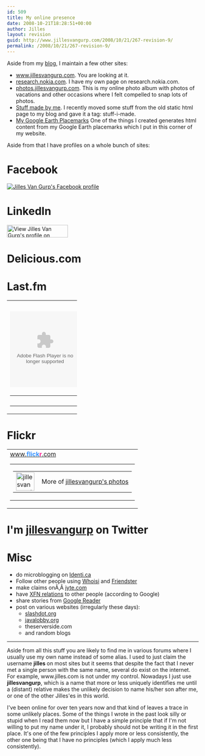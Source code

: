 ```yaml
---
id: 509
title: My online presence
date: 2008-10-21T18:28:51+00:00
author: Jilles
layout: revision
guid: http://www.jillesvangurp.com/2008/10/21/267-revision-9/
permalink: /2008/10/21/267-revision-9/
---
```

Aside from my <a href="http://blog.jillesvangurp.com">blog</a>, I maintain a few other sites:
<ul>
	<li><a title="My website" rel="me" href="http://www.jillesvangurp.com">www.jillesvangurp.com</a>. You are looking at it.</li>
	<li><a title="My presence on the Nokia Research site" rel="me" href="http://research.nokia.com/people/jilles_van_gurp/index.html">research.nokia.com</a>. I have my own page on research.nokia.com.</li>
	<li><a title="Various photos" href="http://photos.jillesvangurp.com">photos.jillesvangurp.com</a>. This is my online photo album with photos of vacations and other occasions where I felt compelled to snap lots of photos.</li>
	<li><a title="Overview of things I created that you might be able to use" rel="me" href="http://blog.jillesvangurp.com/tag/createdbyjilles/">Stuff made by me</a>. I recently moved some stuff from the old static html page to my blog and gave it a tag: stuff-i-made.</li>
	<li><a title="Exorted Google Earth placemarks" rel="me" href="http://www.jillesvangurp.com/places">My Google Earth Placemarks</a> One of the things I created generates html content from my Google Earth placemarks which I put in this corner of my website.</li>
</ul>
Aside from that I have profiles on a whole bunch of sites:
<h1>Facebook</h1>
<a title="Jilles Van Gurp's Facebook profile" href="http://www.facebook.com/p/Jilles_Van_Gurp/654019881" target="_TOP"><img src="http://badge.facebook.com/badge/654019881.99.769102397.png" border="0" alt="Jilles Van Gurp's Facebook profile" /></a>
<h1>LinkedIn</h1>
<a href="http://www.linkedin.com/in/jillesvangurp"><img src="http://www.linkedin.com/img/webpromo/btn_viewmy_160x33.gif" border="0" alt="View Jilles Van Gurp's profile on LinkedIn" width="160" height="33" /></a>
<h1>Delicious.com</h1>
<script src="http://del.icio.us/feeds/js/networkbadge/jillesvangurp?name;nwcount;fancount;icon" type="text/javascript"></script> 
<h1>Last.fm</h1>
<!-- table.lfmWidget20070713122711 td {margin:0 !important;padding:0 !important;border:0 !important;}table.lfmWidget20070713122711 tr.lfmHead a:hover {background:url(http://panther1.last.fm/widgets/images/en/header/chart/recenttracks_regular_blue.png) no-repeat 0 0 !important;}table.lfmWidget20070713122711 tr.lfmEmbed object {float:left;}table.lfmWidget20070713122711 tr.lfmFoot td.lfmConfig a:hover {background:url(http://panther1.last.fm/widgets/images/en/footer/blue.png) no-repeat 0px 0 !important;;}table.lfmWidget20070713122711 tr.lfmFoot td.lfmView a:hover {background:url(http://panther1.last.fm/widgets/images/en/footer/blue.png) no-repeat -85px 0 !important;}table.lfmWidget20070713122711 tr.lfmFoot td.lfmPopup a:hover {background:url(http://panther1.last.fm/widgets/images/en/footer/blue.png) no-repeat -159px 0 !important;} -->
<table class="lfmWidget20070713122711" style="width: 184px;" border="0" cellspacing="0" cellpadding="0">
<tbody>
<tr class="lfmHead">
<td><a style="background: transparent url(http://panther1.last.fm/widgets/images/en/header/chart/recenttracks_regular_blue.png) no-repeat scroll 0pt -20px; overflow: hidden; display: block; height: 20px; width: 184px; text-decoration: none;" title="jillesvangurp: Recently Listened Tracks" href="http://www.last.fm/user/jillesvangurp/" target="_blank"></a></td>
</tr>
<tr class="lfmEmbed">
<td><object classid="clsid:d27cdb6e-ae6d-11cf-96b8-444553540000" width="184" height="199" codebase="http://download.macromedia.com/pub/shockwave/cabs/flash/swflash.cab#version=6,0,40,0"><param name="bgcolor" value="6598cd" /><param name="quality" value="high" /><param name="allowScriptAccess" value="sameDomain" /><param name="FlashVars" value="type=recenttracks&amp;user=jillesvangurp&amp;theme=blue&amp;lang=en" /><param name="src" value="http://panther1.last.fm/widgets/chart/friends_1.swf" /><embed type="application/x-shockwave-flash" width="184" height="199" src="http://panther1.last.fm/widgets/chart/friends_1.swf" flashvars="type=recenttracks&amp;user=jillesvangurp&amp;theme=blue&amp;lang=en" allowscriptaccess="sameDomain" quality="high" bgcolor="6598cd"></embed></object></td>
</tr>
<tr class="lfmFoot">
<td style="background:url(http://panther1.last.fm/widgets/images/footer_bg/blue.png) repeat-x 0 0;text-align:right;">
<table style="width: 184px;" border="0" cellspacing="0" cellpadding="0">
<tbody>
<tr>
<td class="lfmConfig"><a style="background: transparent url(http://panther1.last.fm/widgets/images/en/footer/blue.png) no-repeat scroll 0px -20px; overflow: hidden; display: block; width: 85px; height: 20px; float: right; text-decoration: none;" title="Get your own widget" href="http://www.last.fm/widgets/?widget=chart&amp;colour=blue&amp;chartType=recenttracks&amp;user=jillesvangurp&amp;chartFriends=1&amp;path=&amp;from=code" target="_blank"></a></td>
<td class="lfmView" style="width: 74px;"><a style="background: transparent url(http://panther1.last.fm/widgets/images/en/footer/blue.png) no-repeat scroll -85px -20px; overflow: hidden; display: block; width: 74px; height: 20px; text-decoration: none;" title="View jillesvangurp's profile" href="http://www.last.fm/user/jillesvangurp/" target="_blank"></a></td>
<td class="lfmPopup" style="width: 25px;"><a style="background: transparent url(http://panther1.last.fm/widgets/images/en/footer/blue.png) no-repeat scroll -159px -20px; overflow: hidden; display: block; width: 25px; height: 20px; text-decoration: none;" title="Load this chart in a pop up" onclick="window.open(this.href + '&amp;resize=0','lfm_popup','height=299,width=234,resizable=yes,scrollbars=yes'); return false;" href="http://www.last.fm/widgets/popup/?widget=chart&amp;colour=blue&amp;chartType=recenttracks&amp;user=jillesvangurp&amp;chartFriends=1&amp;path=&amp;from=code&amp;resize=1" target="_blank"></a></td>
</tr>
</tbody></table>
</td>
</tr>
</tbody></table>
<h1>Flickr</h1>
<!-- Start of Flickr Badge --> <!-- #flickr_badge_source_txt {padding:0; font: 11px Arial, Helvetica, Sans serif; color:#666666;} #flickr_badge_icon {display:block !important; margin:0 !important; border: 1px solid rgb(0, 0, 0) !important;} #flickr_icon_td {padding:0 5px 0 0 !important;} .flickr_badge_image {text-align:center !important;} .flickr_badge_image img {border: 1px solid black !important;} #flickr_badge_uber_wrapper {width:150px;} #flickr_www {display:block; text-align:center; padding:0 10px 0 10px !important; font: 11px Arial, Helvetica, Sans serif !important; color:#3993ff !important;} #flickr_badge_uber_wrapper a:hover, #flickr_badge_uber_wrapper a:link, #flickr_badge_uber_wrapper a:active, #flickr_badge_uber_wrapper a:visited {text-decoration:none !important; background:inherit !important;color:#3993ff;} #flickr_badge_wrapper {background-color:#ffffff;border: solid 1px #000000} #flickr_badge_source {padding:0 !important; font: 11px Arial, Helvetica, Sans serif !important; color:#666666 !important;} -->
<table id="flickr_badge_uber_wrapper" border="0" cellspacing="10" cellpadding="0">
<tbody>
<tr>
<td><a id="flickr_www" href="http://www.flickr.com">www.<strong style="color:#3993ff">flick<span style="color: #ff1c92;">r</span></strong>.com</a>
<table id="flickr_badge_wrapper" border="0" cellspacing="10" cellpadding="0"><script src="http://www.flickr.com/badge_code_v2.gne?show_name=1&amp;count=10&amp;display=latest&amp;size=m&amp;layout=v&amp;source=user&amp;user=22572648%40N05" type="text/javascript"></script>
<tbody>
<tr>
<td id="flickr_badge_source" align="center" valign="center">
<table border="0" cellspacing="0" cellpadding="0">
<tbody>
<tr>
<td id="flickr_icon_td" width="10"><a href="http://www.flickr.com/photos/jillesvangurp/"><img id="flickr_badge_icon" src="http://farm3.static.flickr.com/2032/buddyicons/22572648@N05.jpg?1199757674#22572648@N05" alt="jillesvangurp's photos" width="48" height="48" align="left" /></a></td>
<td id="flickr_badge_source_txt">More of <a href="http://www.flickr.com/photos/jillesvangurp/">jillesvangurp's photos</a></td>
</tr>
</tbody></table>
</td>
</tr>
</tbody></table>
</td>
</tr>
</tbody></table>
<!-- End of Flickr Badge -->

<h1>I'm <a href="http://twitter.com/jillesvangurp">jillesvangurp</a> on Twitter</h1>
<div id="twitter_div">
<ul id="twitter_update_list"></ul>
</div>
<script type="text/javascript" src="http://twitter.com/javascripts/blogger.js"></script>
<script type="text/javascript" src="http://twitter.com/statuses/user_timeline/jillesvangurp.json?callback=twitterCallback2&amp;count=10"></script>

<h1>Misc</h1>
<ul>
	<li>do microblogging on <a href="http://identi.ca/jillesvangurp">Identi.ca</a></li>
	<li>Follow other people using <a href="http://whoisi.com/p/4061">Whoisi</a> and <a href="http://friendfeed.com/jillesvangurp">Friendster</a></li>
	<li>make claims onÃ‚Â <a href="http://jyte.com/profile/blog.jillesvangurp.com">jyte.com</a></li>
	<li>have <a href="http://blog.jillesvangurp.com/2008/02/04/google-social-graph-api/">XFN relations</a> to other people (according to Google)</li>
	<li>share stories from <a href="http://www.google.com/reader/shared/18224876845254110763">Google Reader</a></li>
	<li>post on various websites (irregularly these days):
<ul>
	<li><a href="http://slashdot.org/~jilles/">slashdot.org</a></li>
	<li><a href="http://java.dzone.com/users/jilles">javalobby.org</a></li>
	<li>theserverside.com</li>
	<li>and random blogs</li>
</ul>
</li>
</ul>
<hr />Aside from all this stuff you are likely to find me in various forums where I usually use my own name instead of some alias. I used to just claim the username <strong>jilles </strong>on most sites but it seems that despite the fact that I never met a single person with the same name, several do exist on the internet. For example, www.jilles.com is not under my control. Nowadays I just use <strong>jillesvangurp</strong>, which is a name that more or less uniquely identifies me until a (distant) relative makes the unlikely decision to name his/her son after me, or one of the other Jilles'es in this world.

I've been online for over ten years now and that kind of leaves a trace in some unlikely places. Some of the things I wrote in the past look silly or stupid when I read them now but I have a simple principle that if I'm not willing to put my name under it, I probably should not be writing it in the first place. It's one of the few principles I apply more or less consistently, the other one being that I have no principles (which I apply much less consistently).